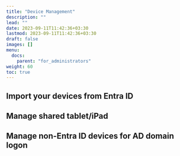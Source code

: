 ```yaml
---
title: "Device Management"
description: ""
lead: ""
date: 2023-09-11T11:42:36+03:30
lastmod: 2023-09-11T11:42:36+03:30
draft: false
images: []
menu:
  docs:
    parent: "for_administrators"
weight: 60
toc: true
---
```


## Import your devices from Entra ID

## Manage shared tablet/iPad

## Manage non-Entra ID devices for AD domain logon
